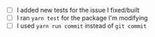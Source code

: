 <!--
Thank you for your contribution! You're awesome.
To help speed up the process of merging your code, check the following:
-->

- [ ] I added new tests for the issue I fixed/built
- [ ] I ran `yarn test` for the package I'm modifying
- [ ] I used `yarn run commit` instead of `git commit`

